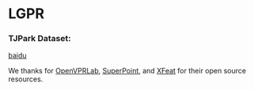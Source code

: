 # LGPR










### TJPark Dataset:
[baidu]()








We thanks for [OpenVPRLab](https://github.com/amaralibey/OpenVPRLab), [SuperPoint](https://github.com/rpautrat/SuperPoint), and [XFeat](https://github.com/verlab/accelerated_features) for their open source resources.
